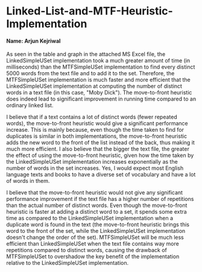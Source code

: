 # Linked-List-and-MTF-Heuristic-Implementation

#### Name: Arjun Kejriwal

As seen in the table and graph in the attached MS Excel file,
the LinkedSimpleUSet implementation took a much greater amount 
of time (in milliseconds) than the MTFSimpleUSet implementation 
to find every distinct 5000 words from the text file and to 
add it to the set. Therefore, the MTFSimpleUSet implementation
is much faster and more efficient that the LinkedSimpleUSet 
implementation at computing the number of distinct words in a 
text file (in this case, "Moby Dick"). The move-to-front
heuristic does indeed lead to significant improvement in running 
time compared to an ordinary linked list. 

I believe that if a text contains a lot of distinct words (fewer 
repeated words), the move-to-front heuristic would give a 
significant performance increase. This is mainly because, even
though the time taken to find for duplicates is similar in both
implementations, the move-to-front heuristic adds the new word
to the front of the list instead of the back, thus making it 
much more efficient. I also believe that the bigger the text file,
the greater the effect of using the move-to-front heuristic, given 
how the time taken by the LinkedSimpleUSet implementation 
increases exponentially as the number of words in the set increases.
Yes, I would expect most English language texts and books to have a 
diverse set of vocabulary and have a lot of words in them.

I believe that the move-to-front heuristic would not give any 
significant performance improvement if the text file has a 
higher number of repetitions than the actual number of distinct 
words. Even though the move-to-front heuristic is faster at adding
a distinct word to a set, it spends some extra time as compared to
the LinkedSimpleUSet implementation when a duplicate word is found 
in the text (the move-to-front heuristic brings this word to the
front of the set, while the LinkedSimpleUSet implementation doesn't 
change the order of the set). MTFSimpleUSet will be much less efficient
than LinkedSimpleUSet when the text file contains way more repetitions
compared to distinct words, causing the drawback of MTFSimpleUSet to 
overshadow the key benefit of the implementation relative to the
LinkedSimpleUSet implementation. 
